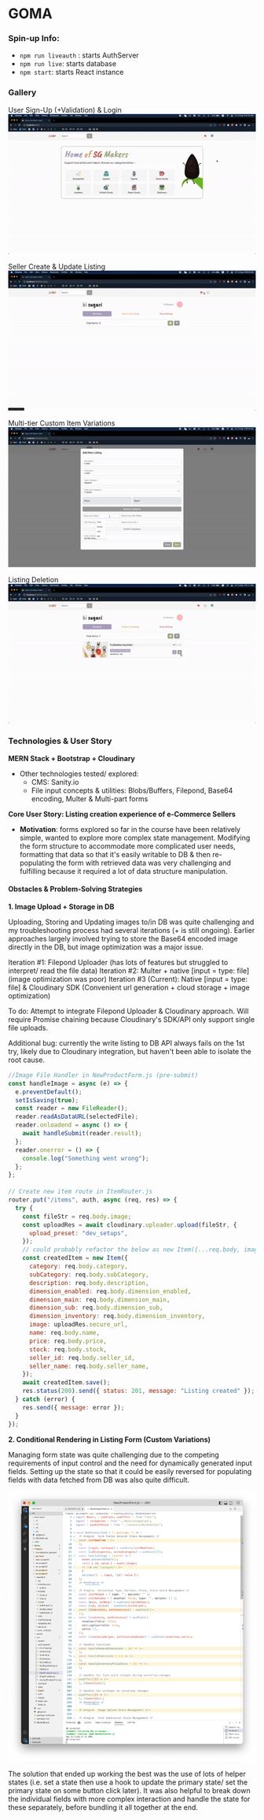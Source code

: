 # GOMA

### Spin-up Info:

- `npm run liveauth` : starts AuthServer
- `npm run live`: starts database
- `npm start`: starts React instance

### Gallery

User Sign-Up (+Validation) & Login
![User Sign-Up & Login](https://github.com/kiittsunne/goma/blob/main/public/assets/signup.gif)

Seller Create & Update Listing
![Create & Update Listings](https://github.com/kiittsunne/goma/blob/main/public/assets/create-edit.gif)

Multi-tier Custom Item Variations
![Multi-tier Variations](https://github.com/kiittsunne/goma/blob/main/public/assets/multi-tier.gif)

Listing Deletion
![Delete](https://github.com/kiittsunne/goma/blob/main/public/assets/delete.gif)

### Technologies & User Story

**MERN Stack + Bootstrap + Cloudinary**

- Other technologies tested/ explored:
  - CMS: Sanity.io
  - File input concepts & utilities: Blobs/Buffers, Filepond, Base64 encoding, Multer & Multi-part forms

**Core User Story: Listing creation experience of e-Commerce Sellers**

- **Motivation**: forms explored so far in the course have been relatively simple, wanted to explore more complex state management. Modifying the form structure to accommodate more complicated user needs, formatting that data so that it's easily writable to DB & then re-populating the form with retrieved data was very challenging and fulfilling because it required a lot of data structure manipulation.

#### Obstacles & Problem-Solving Strategies

**1. Image Upload + Storage in DB**

Uploading, Storing and Updating images to/in DB was quite challenging and my troubleshooting process had several iterations (+ is still ongoing). Earlier approaches largely involved trying to store the Base64 encoded image directly in the DB, but image optimization was a major issue.

Iteration #1: Filepond Uploader (has lots of features but struggled to interpret/ read the file data)
Iteration #2: Multer + native [input = type: file] (image optimization was poor)
Iteration #3 (Current): Native [input = type: file] & Cloudinary SDK (Convenient url generation + cloud storage + image optimization)

To do: Attempt to integrate Filepond Uploader & Cloudinary approach. Will require Promise chaining because Cloudinary's SDK/API only support single file uploads.

Additional bug: currently the write listing to DB API always fails on the 1st try, likely due to Cloudinary integration, but haven't been able to isolate the root cause.

```javascript
//Image File Handler in NewProductForm.js (pre-submit)
const handleImage = async (e) => {
  e.preventDefault();
  setIsSaving(true);
  const reader = new FileReader();
  reader.readAsDataURL(selectedFile);
  reader.onloadend = async () => {
    await handleSubmit(reader.result);
  };
  reader.onerror = () => {
    console.log("Something went wrong");
  };
};

// Create new item route in ItemRouter.js
router.put("/items", auth, async (req, res) => {
  try {
    const fileStr = req.body.image;
    const uploadRes = await cloudinary.uploader.upload(fileStr, {
      upload_preset: "dev_setups",
    });
    // could probably refactor the below as new Item({...req.body, image: uploadRes.secure_url})
    const createdItem = new Item({
      category: req.body.category,
      subCategory: req.body.subCategory,
      description: req.body.description,
      dimension_enabled: req.body.dimension_enabled,
      dimension_main: req.body.dimension_main,
      dimension_sub: req.body.dimension_sub,
      dimension_inventory: req.body.dimension_inventory,
      image: uploadRes.secure_url,
      name: req.body.name,
      price: req.body.price,
      stock: req.body.stock,
      seller_id: req.body.seller_id,
      seller_name: req.body.seller_name,
    });
    await createdItem.save();
    res.status(200).send({ status: 201, message: "Listing created" });
  } catch (error) {
    res.send({ message: error });
  }
});
```

**2. Conditional Rendering in Listing Form (Custom Variations)**

Managing form state was quite challenging due to the competing requirements of input control and the need for dynamically generated input fields. Setting up the state so that it could be easily reversed for populating fields with data fetched from DB was also quite difficult.

![Image](https://github.com/kiittsunne/goma/blob/main/public/assets/code.png)

The solution that ended up working the best was the use of lots of helper states (i.e. set a state then use a hook to update the primary state/ set the primary state on some button click later). It was also helpful to break down the individual fields with more complex interaction and handle the state for these separately, before bundling it all together at the end.
